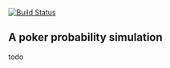 [![Build Status](https://travis-ci.org/Phil-Ba/montePoker.svg?branch=master)](https://travis-ci.org/Phil-Ba/montePoker)

## A poker probability simulation 
todo